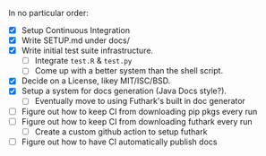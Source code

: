In no particular order:

- [x] Setup Continuous Integration
- [x] Write SETUP.md under docs/
- [x] Write initial test suite infrastructure.
    - [ ] Integrate `test.R` & `test.py`
    - [ ] Come up with a better system than the shell script.
- [x] Decide on a License, likey MIT/ISC/BSD.
- [x] Setup a system for docs generation (Java Docs style?).
    - [ ] Eventually move to using Futhark's built in doc generator
- [ ] Figure out how to keep CI from downloading pip pkgs every run
- [ ] Figure out how to keep CI from downloading futhark every run
    - [ ] Create a custom github action to setup futhark
- [ ] Figure out how to have CI automatically publish docs
